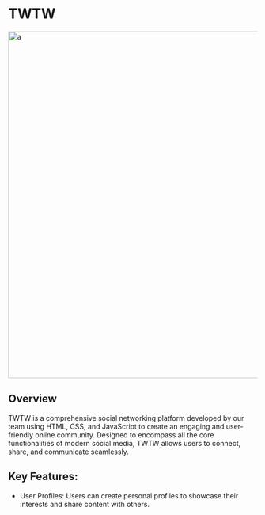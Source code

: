 # TWTW
<img width="700" alt="a"  src="https://github.com/user-attachments/assets/3c2ded82-78af-4adc-a6c0-fbd4c356d3c1">

## Overview
TWTW is a comprehensive social networking platform developed by our team using HTML, CSS, and JavaScript to create an engaging and user-friendly online community. Designed to encompass all the core functionalities of modern social media, TWTW allows users to connect, share, and communicate seamlessly.

## Key Features:
- User Profiles: Users can create personal profiles to showcase their interests and share content with others.


